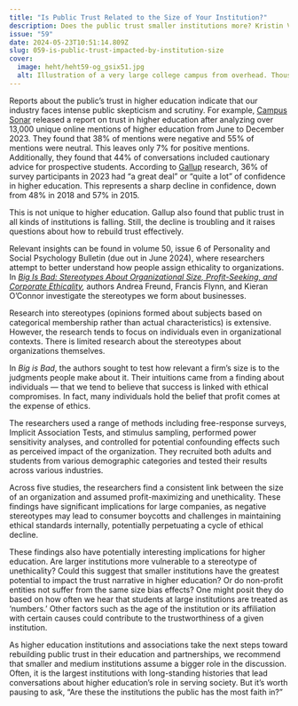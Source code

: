 ```yaml
---
title: "Is Public Trust Related to the Size of Your Institution?"
description: Does the public trust smaller institutions more? Kristin Van Dorn looks at the relationship between organization size and public trust.
issue: "59"
date: 2024-05-23T10:51:14.809Z
slug: 059-is-public-trust-impacted-by-institution-size
cover:
  image: heht/heht59-og_gsix51.jpg
  alt: Illustration of a very large college campus from overhead. Thousands of students mill about on the grounds outside. The ocean is in the background. Created with generative AI.
---
```

Reports about the public’s trust in higher education indicate that our industry faces intense public skepticism and scrutiny. For example, [Campus Sonar](https://info.campussonar.com/rebuilding-public-trust-in-higher-ed) released a report on trust in higher education after analyzing over 13,000 unique online mentions of higher education from June to December 2023. They found that 38% of mentions were negative and 55% of mentions were neutral. This leaves only 7% for positive mentions. Additionally, they found that 44% of conversations included cautionary advice for prospective students. According to [Gallup](https://news.gallup.com/poll/508352/americans-confidence-higher-education-down-sharply.aspx) research, 36% of survey participants in 2023 had “a great deal” or “quite a lot” of confidence in higher education. This represents a sharp decline in confidence, down from 48% in 2018 and 57% in 2015.

This is not unique to higher education. Gallup also found that public trust in all kinds of institutions is falling. Still, the decline is troubling and it raises questions about how to rebuild trust effectively.

Relevant insights can be found in volume 50, issue 6 of Personality and Social Psychology Bulletin (due out in  June 2024), where researchers attempt to better understand how people assign ethicality to organizations. In _[Big Is Bad: Stereotypes About Organizational Size, Profit-Seeking, and Corporate Ethicality](https://journals.sagepub.com/doi/abs/10.1177/01461672231151791),_ authors Andrea Freund, Francis Flynn, and Kieran O’Connor investigate the stereotypes we form about businesses.

Research into stereotypes (opinions formed about subjects based on categorical membership rather than actual characteristics) is extensive. However, the research tends to focus on individuals even in organizational contexts. There is limited research about the stereotypes about organizations themselves.

In _Big is Bad_, the authors sought to test how relevant a firm’s size is to the judgments people make about it. Their intuitions came from a finding about individuals — that we tend to believe that success is linked with ethical compromises. In fact, many individuals hold the belief that profit comes at the expense of ethics.

The researchers used a range of methods including free-response surveys, Implicit Association Tests, and stimulus sampling, performed power sensitivity analyses, and controlled for potential confounding effects such as perceived impact of the organization. They recruited both adults and students from various demographic categories and tested their results across various industries.

Across five studies, the researchers find a consistent link between the size of an organization and assumed profit-maximizing and unethicality.  These findings have significant implications for large companies, as negative stereotypes may lead to consumer boycotts and challenges in maintaining ethical standards internally, potentially perpetuating a cycle of ethical decline.

These findings also have potentially interesting implications for higher education. Are larger institutions more vulnerable to a stereotype of unethicality?  Could this suggest that smaller institutions have the greatest potential to impact the trust narrative in higher education? Or do non-profit entities not suffer from the same size bias effects? One might posit they do based on how often we hear that students at large institutions are treated as ‘numbers.’ Other factors such as the age of the institution or its affiliation with certain causes could contribute to the trustworthiness of a given institution.

As higher education institutions and associations take the next steps toward rebuilding public trust in their education and partnerships, we recommend that smaller and medium institutions assume a bigger role in the discussion. Often, it is the largest institutions with long-standing histories that lead conversations about higher education’s role in serving society. But it’s worth pausing to ask, “Are these the institutions the public has the most faith in?”